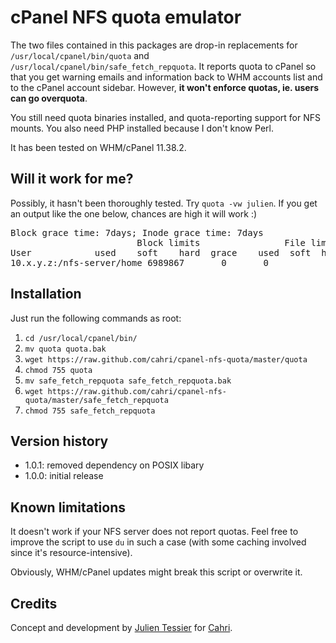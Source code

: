 cPanel NFS quota emulator
=========================

The two files contained in this packages are drop-in replacements for `/usr/local/cpanel/bin/quota` and `/usr/local/cpanel/bin/safe_fetch_repquota`. It reports quota to cPanel so that you get warning emails and information back to WHM accounts list and to the cPanel account sidebar. However, **it won't enforce quotas, ie. users can go overquota**.

You still need quota binaries installed, and quota-reporting support for NFS mounts. You also need PHP installed because I don't know Perl.

It has been tested on WHM/cPanel 11.38.2.

Will it work for me?
--------------------

Possibly, it hasn't been thoroughly tested. Try `quota -vw julien`. If you get an output like the one below, chances are high it will work :) 

<pre>
Block grace time: 7days; Inode grace time: 7days
                        Block limits                File limits
User            used    soft    hard  grace    used  soft  hard  grace
10.x.y.z:/nfs-server/home 6989867       0       0               0       0       0        
</pre>

Installation
------------

Just run the following commands as root:

1. `cd /usr/local/cpanel/bin/`
2. `mv quota quota.bak`
3. `wget https://raw.github.com/cahri/cpanel-nfs-quota/master/quota`
4. `chmod 755 quota`
5. `mv safe_fetch_repquota safe_fetch_repquota.bak`
6. `wget https://raw.github.com/cahri/cpanel-nfs-quota/master/safe_fetch_repquota`
7. `chmod 755 safe_fetch_repquota`

Version history
---------------

* 1.0.1: removed dependency on POSIX libary
* 1.0.0: initial release

Known limitations
-----------------

It doesn't work if your NFS server does not report quotas. Feel free to improve the script to use `du` in such a case (with some caching involved since it's resource-intensive).

Obviously, WHM/cPanel updates might break this script or overwrite it.

Credits
-------

Concept and development by [Julien Tessier](http://www.linkedin.com/in/jutessier) for [Cahri](http://www.cahri.com/).
